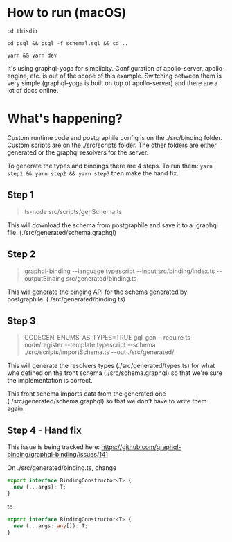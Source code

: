 # How to run (macOS)

`cd thisdir`

`cd psql && psql -f schemal.sql && cd ..`

`yarn && yarn dev`

It's using graphql-yoga for simplicity. Configuration of apollo-server, apollo-engine, etc. is out of the scope of this example. Switching between them is very simple (graphql-yoga is built on top of apollo-server) and there are a lot of docs online.

# What's happening?

Custom runtime code and postgraphile config is on the ./src/binding folder.
Custom scripts are on the ./src/scripts folder.
The other folders are either generated or the graphql resolvers for the server.

To generate the types and bindings there are 4 steps.
To run them:
`yarn step1 && yarn step2 && yarn step3`
then make the hand fix.

## Step 1

> ts-node src/scripts/genSchema.ts

This will download the schema from postgraphile and save it to a .graphql file. (./src/generated/schema.graphql)

## Step 2

> graphql-binding --language typescript --input src/binding/index.ts --outputBinding src/generated/binding.ts

This will generate the binging API for the schema generated by postgraphile. (./src/generated/binding.ts)

## Step 3

> CODEGEN_ENUMS_AS_TYPES=TRUE gql-gen --require ts-node/register --template typescript --schema ./src/scripts/importSchema.ts --out ./src/generated/

This will generate the resolvers types (./src/generated/types.ts) for what whe defined on the front schema (./src/schema.graphql) so that we're sure the implementation is correct.

This front schema imports data from the generated one (./src/generated/schema.graphql) so that we don't have to write them again.

## Step 4 - Hand fix

This issue is being tracked here: https://github.com/graphql-binding/graphql-binding/issues/141

On ./src/generated/binding.ts, change

```typescript
export interface BindingConstructor<T> {
  new (...args): T;
}
```

to

```typescript
export interface BindingConstructor<T> {
  new (...args: any[]): T;
}
```
